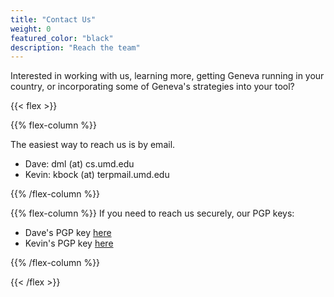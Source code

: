 ```yaml
---
title: "Contact Us"
weight: 0
featured_color: "black"
description: "Reach the team"
---
```


Interested in working with us, learning more, getting Geneva running in your country, or incorporating some of Geneva's strategies into your tool? 

{{< flex >}}

{{% flex-column %}}

The easiest way to reach us is by email.
 - Dave: dml (at) cs.umd.edu
 - Kevin: kbock (at) terpmail.umd.edu


{{% /flex-column %}}

{{% flex-column %}}
If you need to reach us securely, our PGP keys:
 - Dave's PGP key [here](/keys/kevin_pgp.asc)
 - Kevin's PGP key [here](/keys/kevin_pgp.asc)

{{% /flex-column %}}

{{< /flex >}}
